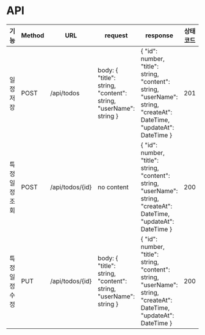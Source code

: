 # API

| 기능       | Method | URL             | request                                                          | response                                                                                                             | 상태 코드 |
|----------|--------|-----------------|------------------------------------------------------------------|----------------------------------------------------------------------------------------------------------------------|-------|
| 일정 저장    | POST   | /api/todos      | body: { "title": string, "content": string, "userName": string } | { "id": number, "title": string, "content": string, "userName": string, "createAt": DateTime, "updateAt": DateTime } | 201   |
| 특정 일정 조회 | POST   | /api/todos/{id} | no content                                                       | { "id": number, "title": string, "content": string, "userName": string, "createAt": DateTime, "updateAt": DateTime } | 200   |
| 특정 일정 수정 | PUT    | /api/todos/{id} | body: { "title": string, "content": string, "userName": string } | { "id": number, "title": string, "content": string, "userName": string, "createAt": DateTime, "updateAt": DateTime } | 200   |
